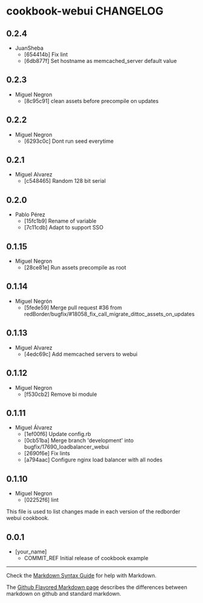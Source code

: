 cookbook-webui CHANGELOG
===============

## 0.2.4

  - JuanSheba
    - [654414b] Fix lint
    - [6db877f] Set hostname as memcached_server default value

## 0.2.3

  - Miguel Negron
    - [8c95c91] clean assets before precompile on updates

## 0.2.2

  - Miguel Negron
    - [6293c0c] Dont run seed everytime

## 0.2.1

  - Miguel Alvarez
    - [c548465] Random 128 bit serial

## 0.2.0

  - Pablo Pérez
    - [15fc1b9] Rename of variable
    - [7c11cdb] Adapt to support SSO

## 0.1.15

  - Miguel Negron
    - [28ce81e] Run assets precompile as root

## 0.1.14

  - Miguel Negrón
    - [5fede59] Merge pull request #36 from redBorder/bugfix/#18058_fix_call_migrate_dittoc_assets_on_updates

## 0.1.13

  - Miguel Alvarez
    - [4edc69c] Add memcached servers to webui

## 0.1.12

  - Miguel Negron
    - [f530cb2] Remove bi module

## 0.1.11

  - Miguel Álvarez
    - [1ef00f6] Update config.rb
    - [0cb51ba] Merge branch 'development' into bugfix/17690_loadbalancer_webui
    - [2690f6e] Fix lints
    - [a794aac] Configure nginx load balancer with all nodes

## 0.1.10

  - Miguel Negron
    - [02252f6] lint

This file is used to list changes made in each version of the redborder webui cookbook.

0.0.1
-----
- [your_name]
  - COMMIT_REF Initial release of cookbook example

- - -
Check the [Markdown Syntax Guide](http://daringfireball.net/projects/markdown/syntax) for help with Markdown.

The [Github Flavored Markdown page](http://github.github.com/github-flavored-markdown/) describes the differences between markdown on github and standard markdown.
